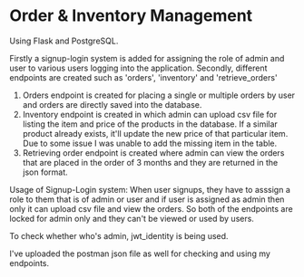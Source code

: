 # Order & Inventory Management

Using Flask and PostgreSQL.

Firstly a signup-login system is added for assigning the role of admin and user to various users logging into the application.
Secondly, different endpoints are created such as 'orders', 'inventory' and 'retrieve_orders'

1) Orders endpoint is created for placing a single or multiple orders by user and orders are directly saved into the database.
2) Inventory endpoint is created in which admin can upload csv file for listing the item and price of the products in the database. If a similar product already exists, it'll update the new price of that particular item. Due to some issue I was unable to add the missing item in the table.
3) Retrieving order endpoint is created where admin can view the orders that are placed in the order of 3 months and they are returned in the json format.

Usage of Signup-Login system:
When user signups, they have to asssign a role to them that is of admin or user and if user is assigned as admin then only it can upload csv file and view the orders. So both of the endpoints are locked for admin only and they can't be viewed or used by users.

To check whether who's admin, jwt_identity is being used.

I've uploaded the postman json file as well for checking and using my endpoints.
